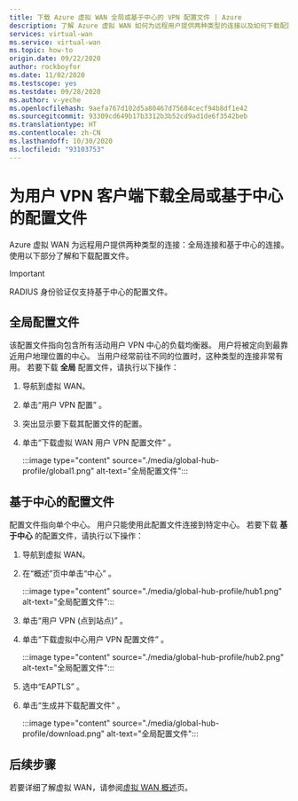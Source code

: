 ```yaml
---
title: 下载 Azure 虚拟 WAN 全局或基于中心的 VPN 配置文件 | Azure
description: 了解 Azure 虚拟 WAN 如何为远程用户提供两种类型的连接以及如何下载配置文件。
services: virtual-wan
ms.service: virtual-wan
ms.topic: how-to
origin.date: 09/22/2020
author: rockboyfor
ms.date: 11/02/2020
ms.testscope: yes
ms.testdate: 09/28/2020
ms.author: v-yeche
ms.openlocfilehash: 9aefa767d102d5a80467d75684cecf94b8df1e42
ms.sourcegitcommit: 93309cd649b17b3312b3b52cd9ad1de6f3542beb
ms.translationtype: HT
ms.contentlocale: zh-CN
ms.lasthandoff: 10/30/2020
ms.locfileid: "93103753"
---
```

# <a name="download-a-global-or-hub-based-profile-for-user-vpn-clients"></a>为用户 VPN 客户端下载全局或基于中心的配置文件

Azure 虚拟 WAN 为远程用户提供两种类型的连接：全局连接和基于中心的连接。 使用以下部分了解和下载配置文件。 

> [!IMPORTANT]
> RADIUS 身份验证仅支持基于中心的配置文件。

## <a name="global-profile"></a>全局配置文件

该配置文件指向包含所有活动用户 VPN 中心的负载均衡器。 用户将被定向到最靠近用户地理位置的中心。 当用户经常前往不同的位置时，这种类型的连接非常有用。 若要下载 **全局** 配置文件，请执行以下操作：

1. 导航到虚拟 WAN。
2. 单击“用户 VPN 配置”  。
3. 突出显示要下载其配置文件的配置。
4. 单击“下载虚拟 WAN 用户 VPN 配置文件”  。

    :::image type="content" source="./media/global-hub-profile/global1.png" alt-text="全局配置文件":::

## <a name="hub-based-profile"></a>基于中心的配置文件

配置文件指向单个中心。 用户只能使用此配置文件连接到特定中心。 若要下载 **基于中心** 的配置文件，请执行以下操作：

1. 导航到虚拟 WAN。
2. 在“概述”页中单击“中心”  。

    :::image type="content" source="./media/global-hub-profile/hub1.png" alt-text="全局配置文件":::
3. 单击“用户 VPN (点到站点)”  。
4. 单击“下载虚拟中心用户 VPN 配置文件”  。

    :::image type="content" source="./media/global-hub-profile/hub2.png" alt-text="全局配置文件":::
5. 选中“EAPTLS”  。
6. 单击“生成并下载配置文件”  。

    :::image type="content" source="./media/global-hub-profile/download.png" alt-text="全局配置文件":::

## <a name="next-steps"></a>后续步骤

若要详细了解虚拟 WAN，请参阅[虚拟 WAN 概述](virtual-wan-about.md)页。

<!-- Update_Description: update meta properties, wording update, update link -->